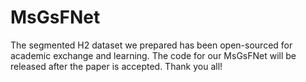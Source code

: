 # MsGsFNet
The segmented H2 dataset we prepared has been open-sourced for academic exchange and learning. 
The code for our MsGsFNet will be released after the paper is accepted. Thank you all!

